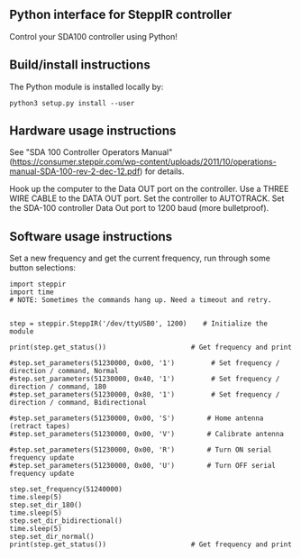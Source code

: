Python interface for SteppIR controller
---------------------------------------

Control your SDA100 controller using Python!

Build/install instructions
--------------------------

The Python module is installed locally by:

```
python3 setup.py install --user
```

Hardware usage instructions
---------------------------

See "SDA 100
Controller Operators Manual"
(https://consumer.steppir.com/wp-content/uploads/2011/10/operations-manual-SDA-100-rev-2-dec-12.pdf)
for details.

Hook up the computer to the Data OUT port on the controller.
Use a THREE WIRE CABLE to the DATA OUT port.
Set the controller to AUTOTRACK.
Set the SDA-100 controller Data Out port to 1200 baud (more bulletproof).


Software usage instructions
---------------------------

Set a new frequency and get the current frequency, run through some button selections:

```
import steppir
import time
# NOTE: Sometimes the commands hang up. Need a timeout and retry.


step = steppir.SteppIR('/dev/ttyUSB0', 1200)    # Initialize the module

print(step.get_status())                     # Get frequency and print

#step.set_parameters(51230000, 0x00, '1')         # Set frequency / direction / command, Normal
#step.set_parameters(51230000, 0x40, '1')         # Set frequency / direction / command, 180
#step.set_parameters(51230000, 0x80, '1')         # Set frequency / direction / command, Bidirectional

#step.set_parameters(51230000, 0x00, 'S')        # Home antenna (retract tapes)
#step.set_parameters(51230000, 0x00, 'V')        # Calibrate antenna

#step.set_parameters(51230000, 0x00, 'R')        # Turn ON serial frequency update
#step.set_parameters(51230000, 0x00, 'U')        # Turn OFF serial frequency update

step.set_frequency(51240000)
time.sleep(5)
step.set_dir_180()
time.sleep(5)
step.set_dir_bidirectional()
time.sleep(5)
step.set_dir_normal()
print(step.get_status())                     # Get frequency and print
```


